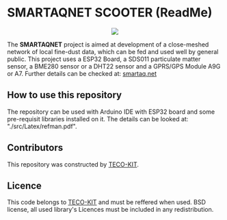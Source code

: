 # SMARTAQNET SCOOTER (ReadMe)
 
<p align="center">
    <img src="11-resources/02-images/readme.png">
</p>
 
The **SMARTAQNET** project is aimed at development of a close-meshed network of local fine-dust data, which can be fed and used well by general public.
This project uses a ESP32 Board, a SDS011 particulate matter sensor, a BME280 sensor or a DHT22 sensor and a GPRS/GPS Module A9G or A7. Further details can be checked at:
[smartaq.net](http://www.smartaq.net "SMARTAQNET Website")
 
## How to use this repository
The repository can be used with Arduino IDE with ESP32 board and some pre-requisit libraries installed on it. The details can be looked at: "./src/Latex/refman.pdf".
 
## Contributors
This repository was constructed by [TECO-KIT](https://www.teco.edu/ "TECO-KIT").
 
## Licence
This code belongs to [TECO-KIT](https://www.teco.edu/ "TECO-KIT") and must be reffered when used. BSD license, all used library's Licences 
must be included in any redistribution.